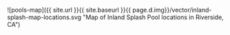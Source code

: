 ![pools-map]({{ site.url }}{{ site.baseurl }}{{ page.d.img}}/vector/inland-splash-map-locations.svg "Map of Inland Splash Pool locations in Riverside, CA")
